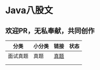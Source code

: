 # Java八股文
## 欢迎PR，无私奉献，共同创作
| 分类     |  小分类    |  链接    |   状态   |
| ---- | ---- | ---- | ---- |
|   面试真题   |  真题    | [真题](company/index.md)     |      |
|      |      |      |      |
|      |      |      |      |

